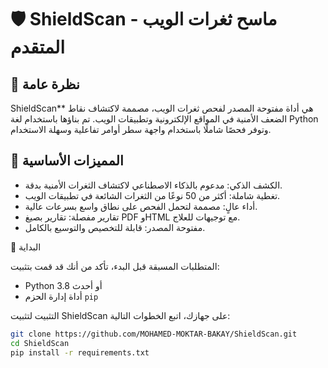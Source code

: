 # 🛡️ ShieldScan - ماسح ثغرات الويب المتقدم

## 📜 نظرة عامة
ShieldScan** هي أداة مفتوحة المصدر لفحص ثغرات الويب، مصممة لاكتشاف نقاط الضعف الأمنية في المواقع الإلكترونية وتطبيقات الويب. تم بناؤها باستخدام لغة Python وتوفر فحصًا شاملًا باستخدام واجهة سطر أوامر تفاعلية وسهلة الاستخدام.

## 🌟 المميزات الأساسية
- الكشف الذكي: مدعوم بالذكاء الاصطناعي لاكتشاف الثغرات الأمنية بدقة.
- تغطية شاملة: أكثر من 50 نوعًا من الثغرات الشائعة في تطبيقات الويب.
- أداء عالٍ: مصممة لتحمل الفحص على نطاق واسع بسرعات عالية.
- تقارير مفصلة: تقارير بصيغ PDF وHTML مع توجيهات للعلاج.
- مفتوحة المصدر: قابلة للتخصيص والتوسيع بالكامل.

🚀 البداية

المتطلبات المسبقة
قبل البدء، تأكد من أنك قد قمت بتثبيت:
- Python 3.8 أو أحدث
- أداة إدارة الحزم `pip`

 التثبيت
لتثبيت ShieldScan على جهازك، اتبع الخطوات التالية:

```bash
git clone https://github.com/MOHAMED-MOKTAR-BAKAY/ShieldScan.git
cd ShieldScan
pip install -r requirements.txt
